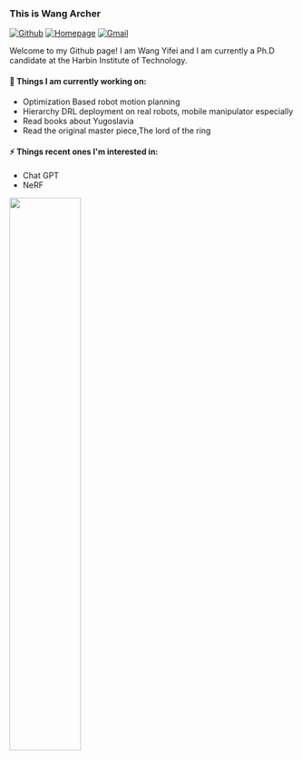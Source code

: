 ### This is Wang Archer
 
[![Github](https://img.shields.io/badge/-Github-000?style=flat&logo=Github&logoColor=white)](https://github.com/wangarcher)
[![Homepage](https://img.shields.io/badge/-Homepage-c14438?style=flat&logo=Homepage&logoColor=white)](https://wangarcher.github.io/)
[![Gmail](https://img.shields.io/badge/-Gmail-c14438?style=flat&logo=Gmail&logoColor=white)](archer7wang@gmail.com)
 
Welcome to my Github page! I am Wang Yifei and I am currently a Ph.D candidate at the Harbin Institute of Technology.  
  
 
#### 🌱 Things I am currently working on:  
- Optimization Based robot motion planning
- Hierarchy DRL deployment on real robots, mobile manipulator especially
- Read books about Yugoslavia
- Read the original master piece,The lord of the ring 


#### ⚡ Things recent ones I'm interested in: 
- Chat GPT
- NeRF


<p>
<img width="50%" align="left" src="https://github-readme-stats.vercel.app/api?username=wangarcher&show_icons=true&hide_border=true" />
</p>

